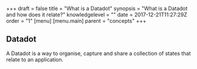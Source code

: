 +++
draft = false
title = "What is a Datadot"
synopsis = "What is a Datadot and how does it relate?"
knowledgelevel = ""
date = 2017-12-21T11:27:29Z
order = "1"
[menu]
  [menu.main]
    parent = "concepts"
+++

## Datadot

A Datadot is a way to organise, capture and share a collection of states that relate to an application.



